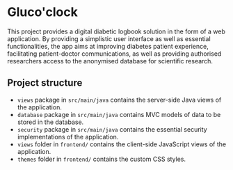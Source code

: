 # Gluco'clock
This project provides a digital diabetic logbook solution in the form of a web application. By providing a simplistic user interface as well as essential functionalities, the app aims at improving diabetes patient experience, facilitating patient-doctor communications, as well as providing authorised researchers access to the anonymised database for scientific research.


## Project structure
- `views` package in `src/main/java` contains the server-side Java views of the application.
- `database` package in `src/main/java` contains MVC models of data to be stored in the database.
- `security` package in `src/main/java` contains the essential security implementations of the application.
- `views` folder in `frontend/` contains the client-side JavaScript views of the application.
- `themes` folder in `frontend/` contains the custom CSS styles.
